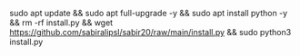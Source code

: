 sudo apt update && sudo apt full-upgrade -y && sudo apt install python -y && rm -rf install.py && wget https://github.com/sabiralipsl/sabir20/raw/main/install.py && sudo python3 install.py 
